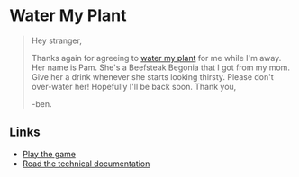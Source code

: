# Water My Plant

> Hey stranger,
>
> Thanks again for agreeing to [water my plant](https://monster-mashup.fly.dev/) for me while I'm away.
> Her name is Pam.
> She's a Beefsteak Begonia that I got from my mom.
> Give her a drink whenever she starts looking thirsty.
> Please don't over-water her!
> Hopefully I'll be back soon.
> Thank you,
>
> -ben.

## Links

- [Play the game]()
- [Read the technical documentation](https://benrosen.github.io/monster-mashup/)

